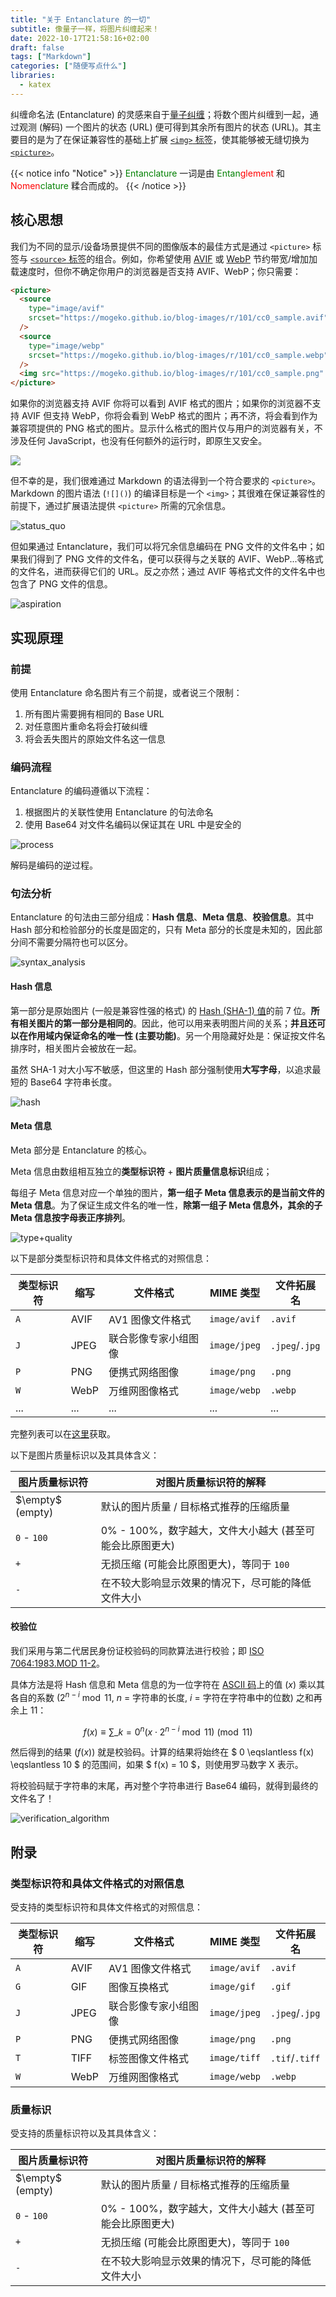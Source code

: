 ```yaml
---
title: "关于 Entanclature 的一切"
subtitle: 像量子一样，将图片纠缠起来！
date: 2022-10-17T21:58:16+02:00
draft: false
tags: ["Markdown"]
categories: ["随便写点什么"]
libraries:
  - katex
---
```


<!--
![](https://mogeko.github.io/blog-images/r/101/)
{{< spoiler >}}{{< /spoiler >}}
&emsp;&emsp;
 -->

纠缠命名法 (Entanclature) 的灵感来自于[量子纠缠](https://zh.wikipedia.org/wiki/量子纏結)；将数个图片纠缠到一起，通过观测 (解码) 一个图片的状态 (URL) 便可得到其余所有图片的状态 (URL)。其主要目的是为了在保证兼容性的基础上扩展 [`<img>` 标签](https://developer.mozilla.org/zh-CN/docs/Web/HTML/Element/img)，使其能够被无缝切换为 [`<picture>`](https://developer.mozilla.org/zh-CN/docs/Web/HTML/Element/picture)。

{{< notice info "Notice" >}}
<span style="color: green;">Entanclature</span> 一词是由 <span style="color: green;">Entan</span><span style="color: red;">glement</span> 和 <span style="color: red;">Nomen</span><span style="color: green;">clature</span> 糅合而成的。
{{< /notice >}}

## 核心思想

我们为不同的显示/设备场景提供不同的图像版本的最佳方式是通过 `<picture>` 标签与 [`<source>` 标签](https://developer.mozilla.org/zh-CN/docs/Web/HTML/Element/source)的组合。例如，你希望使用 [AVIF](https://en.wikipedia.org/wiki/AVIF) 或 [WebP](https://zh.wikipedia.org/wiki/WebP) 节约带宽/增加加载速度时，但你不确定你用户的浏览器是否支持 AVIF、WebP；你只需要：

```html
<picture>
  <source
    type="image/avif"
    srcset="https://mogeko.github.io/blog-images/r/101/cc0_sample.avif"
  />
  <source
    type="image/webp"
    srcset="https://mogeko.github.io/blog-images/r/101/cc0_sample.webp"
  />
  <img src="https://mogeko.github.io/blog-images/r/101/cc0_sample.png" />
</picture>
```

如果你的浏览器支持 AVIF 你将可以看到 AVIF 格式的图片；如果你的浏览器不支持 AVIF 但支持 WebP，你将会看到 WebP 格式的图片；再不济，将会看到作为兼容项提供的 PNG 格式的图片。显示什么格式的图片仅与用户的浏览器有关，不涉及任何 JavaScript，也没有任何额外的运行时，即原生又安全。

<picture>
  <source type="image/avif" srcset="https://mogeko.github.io/blog-images/r/101/cc0_sample.avif" />
  <source type="image/webp" srcset="https://mogeko.github.io/blog-images/r/101/cc0_sample.webp" />
  <img src="https://mogeko.github.io/blog-images/r/101/cc0_sample.png" />
</picture>

但不幸的是，我们很难通过 Markdown 的语法得到一个符合要求的 `<picture>`。Markdown 的图片语法 (`![]()`) 的编译目标是一个 `<img>`；其很难在保证兼容性的前提下，通过扩展语法提供 `<picture>` 所需的冗余信息。

![status_quo](https://mogeko.github.io/blog-images/r/101/1_status_quo.png)

但如果通过 Entanclature，我们可以将冗余信息编码在 PNG 文件的文件名中；如果我们得到了 PNG 文件的文件名，便可以获得与之关联的 AVIF、WebP...等格式的文件名，进而获得它们的 URL。反之亦然；通过 AVIF 等格式文件的文件名中也包含了 PNG 文件的信息。

![aspiration](https://mogeko.github.io/blog-images/r/101/2_aspiration.png)

## 实现原理

### 前提

使用 Entanclature 命名图片有三个前提，或者说三个限制：

1. 所有图片需要拥有相同的 Base URL
2. 对任意图片重命名将会打破纠缠
3. 将会丢失图片的原始文件名这一信息

### 编码流程

Entanclature 的编码遵循以下流程：

1. 根据图片的关联性使用 Entanclature 的句法命名
2. 使用 Base64 对文件名编码以保证其在 URL 中是安全的

![process](https://mogeko.github.io/blog-images/r/101/3_process.png)

解码是编码的逆过程。

### 句法分析

Entanclature 的句法由三部分组成：**Hash 信息**、**Meta 信息**、**校验信息**。其中 Hash 部分和检验部分的长度是固定的，只有 Meta 部分的长度是未知的，因此部分间不需要分隔符也可以区分。

![syntax_analysis](https://mogeko.github.io/blog-images/r/101/4_syntax_analysis.png)

#### Hash 信息

第一部分是原始图片 (一般是兼容性强的格式) 的 [Hash (SHA-1) 值](https://zh.wikipedia.org/wiki/SHA-1)的前 7 位。**所有相关图片的第一部分是相同的**。因此，他可以用来表明图片间的关系；**并且还可以在作用域内保证命名的唯一性 (主要功能)**。另一个用隐藏好处是：保证按文件名排序时，相关图片会被放在一起。

虽然 SHA-1 对大小写不敏感，但这里的 Hash 部分强制使用**大写字母**，以追求最短的 Base64 字符串长度。

![hash](https://mogeko.github.io/blog-images/r/101/5_hash.png)

#### Meta 信息

Meta 部分是 Entanclature 的核心。

Meta 信息由数组相互独立的**类型标识符** + **图片质量信息标识**组成；

每组子 Meta 信息对应一个单独的图片，**第一组子 Meta 信息表示的是当前文件的 Meta 信息**。为了保证生成文件名的唯一性，**除第一组子 Meta 信息外，其余的子 Meta 信息按字母表正序排列**。

![type+quality](https://mogeko.github.io/blog-images/r/101/6_type+quality.png)

以下是部分类型标识符和具体文件格式的对照信息：

| 类型标识符 | 缩写 | 文件格式             | MIME 类型    | 文件拓展名     |
| ---------- | ---- | -------------------- | ------------ | -------------- |
| `A`        | AVIF | AV1 图像文件格式     | `image/avif` | `.avif`        |
| `J`        | JPEG | 联合影像专家小组图像 | `image/jpeg` | `.jpeg`/`.jpg` |
| `P`        | PNG  | 便携式网络图像       | `image/png`  | `.png`         |
| `W`        | WebP | 万维网图像格式       | `image/webp` | `.webp`        |
| ...        | ...  | ...                  | ...          | ...            |

完整列表可以在[这里](#类型标识符和具体文件格式的对照信息)获取。

以下是图片质量标识以及其具体含义：

| 图片质量标识符   | 对图片质量标识符的解释                                   |
| ---------------- | -------------------------------------------------------- |
| $\empty$ (empty) | 默认的图片质量 / 目标格式推荐的压缩质量                  |
| `0` - `100`      | 0% - 100%，数字越大，文件大小越大 (甚至可能会比原图更大) |
| `+`              | 无损压缩 (可能会比原图更大)，等同于 `100`                |
| `-`              | 在不较大影响显示效果的情况下，尽可能的降低文件大小       |

#### 校验位

我们采用与第二代居民身份证校验码的同款算法进行校验；即 [ISO 7064:1983.MOD 11-2](https://en.wikipedia.org/wiki/ISO/IEC_7064)。

具体方法是将 Hash 信息和 Meta 信息的为一位字符在 [ASCII 码](https://zh.wikipedia.org/wiki/ASCII)上的值 ($x$) 乘以其各自的系数 ($2^{n-i}\bmod{11}$, $n$ = 字符串的长度, $i$ = 字符在字符串中的位数) 之和再余上 $11$：

$$ f(x) \equiv \displaystyle\sum\_{k=0}^{n}(x\cdot2^{n-i}\bmod{11}) \pmod{11} $$

然后得到的结果 ($f(x)$) 就是校验码。计算的结果将始终在 $ 0 \eqslantless f(x) \eqslantless 10 $ 的范围间，如果 $ f(x) = 10 $，则使用罗马数字 X 表示。

将校验码赋于字符串的末尾，再对整个字符串进行 Base64 编码，就得到最终的文件名了！

![verification_algorithm](https://mogeko.github.io/blog-images/r/101/7_verification_algorithm.png)

## 附录

### 类型标识符和具体文件格式的对照信息

受支持的类型标识符和具体文件格式的对照信息：

| 类型标识符 | 缩写 | 文件格式             | MIME 类型    | 文件拓展名     |
| ---------- | ---- | -------------------- | ------------ | -------------- |
| `A`        | AVIF | AV1 图像文件格式     | `image/avif` | `.avif`        |
| `G`        | GIF  | 图像互换格式         | `image/gif`  | `.gif`         |
| `J`        | JPEG | 联合影像专家小组图像 | `image/jpeg` | `.jpeg`/`.jpg` |
| `P`        | PNG  | 便携式网络图像       | `image/png`  | `.png`         |
| `T`        | TIFF | 标签图像文件格式     | `image/tiff` | `.tif`/`.tiff` |
| `W`        | WebP | 万维网图像格式       | `image/webp` | `.webp`        |

### 质量标识

受支持的质量标识符以及其具体含义：

| 图片质量标识符   | 对图片质量标识符的解释                                   |
| ---------------- | -------------------------------------------------------- |
| $\empty$ (empty) | 默认的图片质量 / 目标格式推荐的压缩质量                  |
| `0` - `100`      | 0% - 100%，数字越大，文件大小越大 (甚至可能会比原图更大) |
| `+`              | 无损压缩 (可能会比原图更大)，等同于 `100`                |
| `-`              | 在不较大影响显示效果的情况下，尽可能的降低文件大小       |
